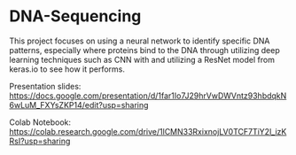 # DNA-Sequencing
This project focuses on using a neural network to identify specific DNA patterns, especially where proteins bind to the DNA through utilizing deep learning techniques such as CNN with and utilizing a ResNet model from keras.io to see how it performs.  


Presentation slides: https://docs.google.com/presentation/d/1far1Io7J29hrVwDWVntz93hbdqkN6wLuM_FXYsZKP14/edit?usp=sharing 

Colab Notebook: https://colab.research.google.com/drive/1lCMN33RxixnojLV0TCF7TiY2l_izKRsI?usp=sharing

